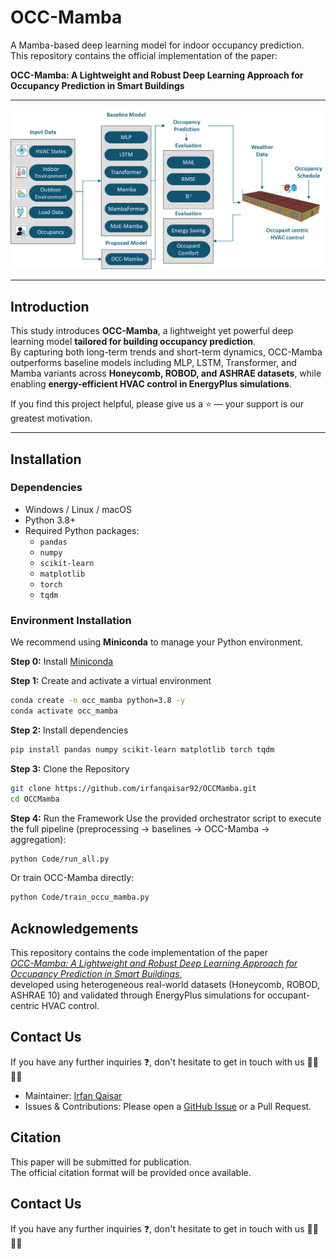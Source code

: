 # OCC-Mamba

A Mamba-based deep learning model for indoor occupancy prediction.  
This repository contains the official implementation of the paper:

**OCC-Mamba: A Lightweight and Robust Deep Learning Approach for Occupancy Prediction in Smart Buildings**

---

<p align="center">
  <img src="Figure/method.png" alt="Overall framework of this study" width="700"/>
</p>

---

## Introduction

This study introduces **OCC-Mamba**, a lightweight yet powerful deep learning model **tailored for building occupancy prediction**.  
By capturing both long-term trends and short-term dynamics, OCC-Mamba outperforms baseline models including MLP, LSTM, Transformer, and Mamba variants across **Honeycomb, ROBOD, and ASHRAE datasets**, while enabling **energy-efficient HVAC control in EnergyPlus simulations**.

If you find this project helpful, please give us a ⭐ — your support is our greatest motivation.

---

## Installation

### Dependencies
- Windows / Linux / macOS  
- Python 3.8+  
- Required Python packages:  
  - `pandas`  
  - `numpy`  
  - `scikit-learn`  
  - `matplotlib`  
  - `torch`  
  - `tqdm`  

### Environment Installation
We recommend using **Miniconda** to manage your Python environment.

**Step 0:** Install [Miniconda](https://docs.conda.io/en/latest/miniconda.html)

**Step 1:** Create and activate a virtual environment
```bash
conda create -n occ_mamba python=3.8 -y
conda activate occ_mamba

```
**Step 2:** Install dependencies

```bash
pip install pandas numpy scikit-learn matplotlib torch tqdm
```

**Step 3:** Clone the Repository
```bash
git clone https://github.com/irfanqaisar92/OCCMamba.git
cd OCCMamba
```
**Step 4:** Run the Framework
Use the provided orchestrator script to execute the full pipeline (preprocessing → baselines → OCC-Mamba → aggregation):

```bash
python Code/run_all.py
```
Or train OCC-Mamba directly:

```bash
python Code/train_occu_mamba.py
```

## Acknowledgements
This repository contains the code implementation of the paper  
[_OCC-Mamba: A Lightweight and Robust Deep Learning Approach for Occupancy Prediction in Smart Buildings_](https://github.com/irfanqaisar92/OCCMamba),  
developed using heterogeneous real-world datasets (Honeycomb, ROBOD, ASHRAE 10) and validated through EnergyPlus simulations for occupant-centric HVAC control.


## Contact Us
If you have any further inquiries ❓, don't hesitate to get in touch with us 👨‍💻👩‍💻  
- Maintainer: [Irfan Qaisar](https://github.com/irfanqaisar92)  
- Issues & Contributions: Please open a [GitHub Issue](https://github.com/irfanqaisar92/OCCMamba/issues) or a Pull Request.  

## Citation
This paper will be submitted for publication.  
The official citation format will be provided once available.  


## Contact Us

If you have any further inquiries ❓, don't hesitate to get in touch with us 👨‍💻👩‍💻
